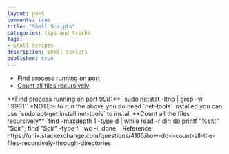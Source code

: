 ```yaml
---
layout: post
comments: true
title: "Shell Scripts"
categories: tips and tricks
tags: 
- Shell Scripts
description: Shell Scripts
published: true
---
```


* [Find process running on port](#find_process_running_on_port)
* [Count all files recursively](#count_all_files_recursively)  

<a name="find_process_running_on_port"/>
**Find process running on port 9981**     `sudo netstat -ltnp | grep -w ':9981'`
*NOTE:* to run the above you do need `net-tools` installed you can use `sudo apt-get install net-tools` to install 

<a name="count_all_files_recursively"/>
**Count all the files recursively** `find -maxdepth 1 -type d | while read -r dir; do printf "%s:\t" "$dir"; find "$dir" -type f | wc -l; done`
_Reference_ https://unix.stackexchange.com/questions/4105/how-do-i-count-all-the-files-recursively-through-directories

